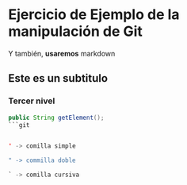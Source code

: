 # Ejercicio de Ejemplo de la manipulación de Git
Y también, **usaremos** markdown
## Este es un subtitulo
### Tercer nivel


```java
public String getElement();
```git 


' -> comilla simple

" -> commilla doble

` -> comilla cursiva



